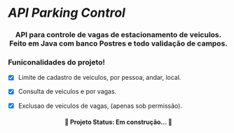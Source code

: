 
# *API Parking Control*

<h3 align="center"> 
  API para controle de vagas de estacionamento de veiculos.
    Feito em Java com banco Postres e todo validação de campos.
</h3>

### Funiconalidades do projeto!

- [x] Limite de cadastro de veiculos, por pessoa, andar, local.
- [x] Consulta de veiculos e por vagas.
- [x] Exclusao de veiculos de vagas, (apenas sob permissão).


<h4 align="center"> 
	🚧  Projeto Status: Em construção...  🚧
</h4>


